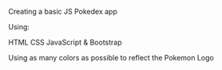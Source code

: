 Creating a basic JS Pokedex app

Using:

HTML
CSS
JavaScript
& Bootstrap

Using as many colors as possible to reflect the Pokemon Logo
